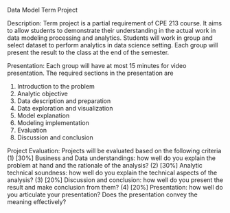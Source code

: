 Data Model Term Project

Description:
Term project is a partial requirement of CPE 213 course. It aims to allow students to
demonstrate their understanding in the actual work in data modeling processing and
analytics. Students will work in group and select dataset to perform analytics in data science
setting. Each group will present the result to the class at the end of the semester.

Presentation:
Each group will have at most 15 minutes for video presentation. The required sections
in the presentation are
1. Introduction to the problem
2. Analytic objective
3. Data description and preparation
4. Data exploration and visualization
5. Model explanation
6. Modeling implementation
7. Evaluation
8. Discussion and conclusion
   
Project Evaluation:
Projects will be evaluated based on the following criteria
(1) [30%] Business and Data understandings: how well do you explain the problem at
hand and the rationale of the analysis?
(2) [30%] Analytic technical soundness: how well do you explain the technical aspects
of the analysis?
(3) [20%] Discussion and conclusion: how well do you present the result and make
conclusion from them?
(4) [20%] Presentation: how well do you articulate your presentation? Does the
presentation convey the meaning effectively?
